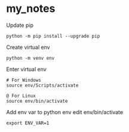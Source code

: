 # my_notes
Update pip
```
python -m pip install --upgrade pip
```
Create virtual env
```
python -m venv env
```
Enter virtual env
```
# For Windows
source env/Scripts/activate

@ For Linux
source env/bin/activate
```
Add env var to python env
edit env/bin/activate
```
export ENV_VAR=1
```
